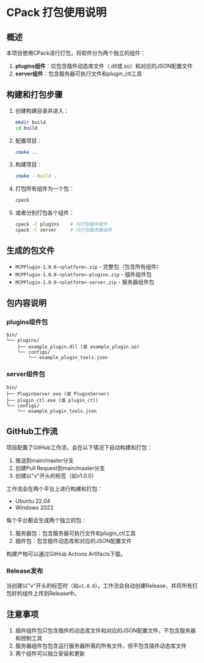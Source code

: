 # CPack 打包使用说明

## 概述

本项目使用CPack进行打包，将软件分为两个独立的组件：

1. **plugins组件**：仅包含插件动态库文件（.dll或.so）和对应的JSON配置文件
2. **server组件**：包含服务器可执行文件和plugin_ctl工具

## 构建和打包步骤

1. 创建构建目录并进入：
   ```bash
   mkdir build
   cd build
   ```

2. 配置项目：
   ```bash
   cmake ..
   ```

3. 构建项目：
   ```bash
   cmake --build .
   ```

4. 打包所有组件为一个包：
   ```bash
   cpack
   ```

5. 或者分别打包各个组件：
   ```bash
   cpack -C plugins    # 只打包插件组件
   cpack -C server     # 只打包服务器组件
   ```

## 生成的包文件

- `MCPPlugin-1.0.0-<platform>.zip` - 完整包（包含所有组件）
- `MCPPlugin-1.0.0-<platform>-plugins.zip` - 插件组件包
- `MCPPlugin-1.0.0-<platform>-server.zip` - 服务器组件包

## 包内容说明

### plugins组件包
```
bin/
└── plugins/
    ├── example_plugin.dll (或 example_plugin.so)
    └── configs/
        └── example_plugin_tools.json
```

### server组件包
```
bin/
├── PluginServer.exe (或 PluginServer)
├── plugin_ctl.exe (或 plugin_ctl)
└── configs/
    └── example_plugin_tools.json
```

## GitHub工作流

项目配置了GitHub工作流，会在以下情况下自动构建和打包：
1. 推送到main/master分支
2. 创建Pull Request到main/master分支
3. 创建以"v"开头的标签（如v1.0.0）

工作流会在两个平台上进行构建和打包：
- Ubuntu 22.04
- Windows 2022

每个平台都会生成两个独立的包：
1. 服务器包：包含服务器可执行文件和plugin_ctl工具
2. 插件包：包含插件动态库和对应的JSON配置文件

构建产物可以通过GitHub Actions Artifacts下载。

### Release发布

当创建以"v"开头的标签时（如`v1.0.0`），工作流会自动创建Release，并将所有打包好的组件上传到Release中。

## 注意事项

1. 插件组件包只包含插件的动态库文件和对应的JSON配置文件，不包含服务器和控制工具
2. 服务器组件包包含运行服务器所需的所有文件，但不包含插件动态库文件
3. 两个组件可以独立安装和更新